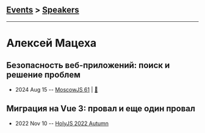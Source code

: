 ## [Events](../README.md) > [Speakers](../speakers.md)
---

# Алексей Мацеха

## Безопасность веб-приложений: поиск и решение проблем
- 2024 Aug 15 -- [MoscowJS 61](https://www.youtube.com/watch?v=CxzRuIayiVk&t=4665s)  | [:notebook:](https://drive.google.com/file/d/1Ra5t_Uh4ZlmQtayqOWeStLrAZmACCzbA/view?usp=drive_link)  
## Миграция на Vue 3: провал и еще один провал
- 2022 Nov 10 -- [HolyJS 2022 Autumn](https://www.youtube.com/watch?v=ZvGo9Ly5iIY)    
